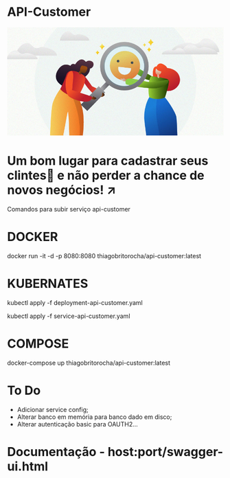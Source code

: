 # API-Customer
![Maturidade](https://github.com/thiagobritorocha/api-customer/blob/master/customer-success.jpg) 

# Um bom lugar para cadastrar seus clintes:customs: e não perder a chance de novos negócios! :arrow_upper_right:

Comandos para subir serviço api-customer

# DOCKER

docker run -it -d -p 8080:8080 thiagobritorocha/api-customer:latest

# KUBERNATES

kubectl apply -f deployment-api-customer.yaml

kubectl apply -f service-api-customer.yaml

# COMPOSE

docker-compose up thiagobritorocha/api-customer:latest

# To Do

- Adicionar service config;
- Alterar banco em memória para banco dado em disco;
- Alterar autenticação basic para OAUTH2...

# Documentação - host:port/swagger-ui.html
